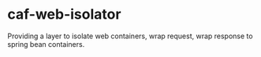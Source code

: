 # caf-web-isolator
Providing a  layer to isolate web containers, wrap request, wrap response to spring bean containers.
